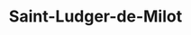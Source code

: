---
title: Saint-Ludger-de-Milot
url: /saint-ludger-de-milot/
latitude: 48.897
longitude: -71.82
---